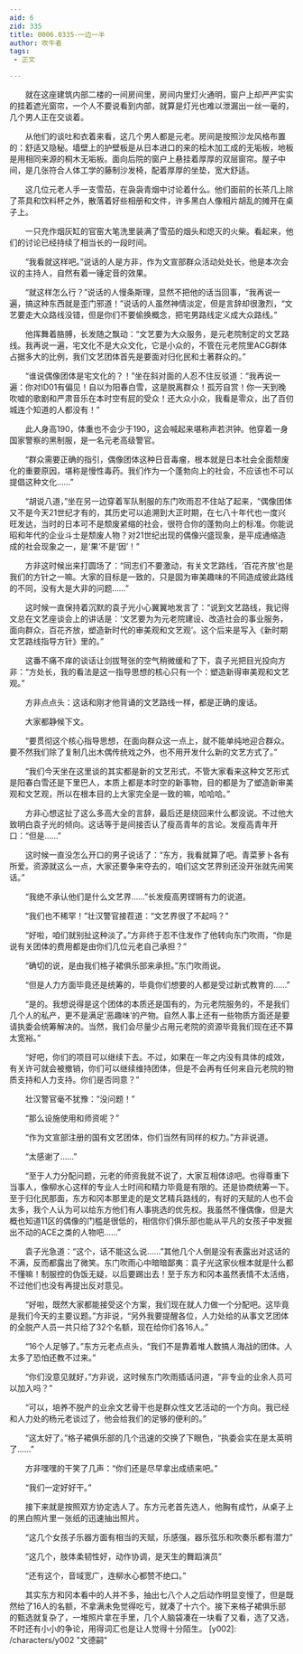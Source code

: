```yaml
---
aid: 6
zid: 335
title: 0006.0335-一边一半
author: 吹牛者
tags: 
 - 正文

---
```




　　就在这座建筑内部二楼的一间房间里，房间内里灯火通明，窗户上却严严实实的挂着遮光窗帘，一个人不要说看到内部，就算是灯光也难以泄漏出一丝一毫的，几个男人正在交谈着。

　　从他们的谈吐和衣着来看，这几个男人都是元老。房间是按照沙龙风格布置的：舒适又隐秘。墙壁上的护壁板是从日本进口的来的桧木加工成的无垢板，地板是用相同来源的桐木无垢板。面向后院的窗户上悬挂着厚厚的双层窗帘。屋子中间，是几张符合人体工学的藤制沙发椅，配着厚厚的坐垫，宽大舒适。

　　这几位元老人手一支雪茄，在袅袅青烟中讨论着什么。他们面前的长茶几上除了茶具和饮料杯之外，散落着好些相册和文件，许多黑白人像相片胡乱的摊开在桌子上。

　　一只充作烟灰缸的官窑大笔洗里装满了雪茄的烟头和熄灭的火柴。看起来，他们的讨论已经持续了相当长的一段时间。

　　“我看就这样吧。”说话的人是方非，作为文宣部群众活动处处长，他是本次会议的主持人，自然有着一锤定音的效果。

　　“就这样怎么行？”说话的人慢条斯理，显然不把他的话当回事，“我再说一遍，搞这种东西就是歪门邪道！”说话的人虽然神情淡定，但是言辞却很激烈，“文艺要走大众路线没错，但是你们不要偷换概念，把宅男路线定义成大众路线。”

　　他挥舞着胳膊，长发随之飘动：“文艺要为大众服务，是元老院制定的文艺路线。我再说一遍，宅文化不是大众文化，它是小众的，不管在元老院里ACG群体占据多大的比例，我们文艺团体首先是要面对归化民和土著群众的。”

　　“谁说偶像团体是宅文化的？！”坐在斜对面的人忍不住反驳道：“我再说一遍：你对ID01有偏见！自以为阳春白雪，这是脱离群众！孤芳自赏！你一天到晚吹嘘的歌剧和严肃音乐在本时空有屁的受众！还大众小众，我看是零众，出了百仞城连个知道的人都没有！”

　　此人身高190，体重也不会少于190，这会喊起来堪称声若洪钟。他穿着一身国家警察的黑制服，是一名元老高级警官。

　　“群众需要正确的指引，偶像团体这种日音毒瘤，根本就是日本社会全面颓废化的重要原因，堪称是慢性毒药。我们作为一个蓬勃向上的社会，不应该也不可以提倡这种文化……”

　　“胡说八道，”坐在另一边穿着军队制服的东门吹雨忍不住站了起来，“偶像团体又不是今天21世纪才有的，其历史可以追溯到大正时期，在七八十年代也一度兴旺发达，当时的日本可不是颓废紧缩的社会，很符合你的蓬勃向上的标准。你能说昭和年代的企业斗士是颓废人物？对21世纪出现的偶像兴盛现象，是平成通缩造成的社会现象之一，是‘果’不是‘因’！”

　　方非这时候出来打圆场了：“同志们不要激动，有关文艺路线，‘百花齐放’也是我们的方针之一嘛。大家的目标是一致的，只是囡为审美趣味的不同造成彼此路线的不同，没有大是大非的问题……”

　　这时候一直保持着沉默的袁子光小心翼翼地发言了：“说到文艺路线，我记得文总在文艺座谈会上的讲话是：‘文艺要为为元老院建设、改造社会的事业服务，面向群众，百花齐放，塑造新时代的审美观和文艺观’。这个后来是写入《新时期文艺路线指导方针》里的。”

　　这番不痛不痒的谈话让剑拔弩张的空气稍微缓和了下，袁子光把目光投向方非：“方处长，我的看法是这一指导思想的核心只有一个：塑造新得审美观和文艺观。”

　　方非点点头：这话和刚才他背诵的文艺路线一样，都是正确的废话。

　　大家都静候下文。

　　“要贯彻这个核心指导思想，在面向群众这一点上，就不能单纯地迎合群众。要不然我们除了复制几出木偶传统戏之外，也不用开发什么新的文艺方式了。”

　　“我们今天坐在这里谈的其实都是新的文艺形式，不管大家看来这种文艺形式是阳春白雪还是下里巴人，本质上都是本时空的新事物，目的都是为了塑造新审美观和文艺观，所以在根本目的上大家完全是一致的嘛，哈哈哈。”

　　方非心想这扯了这么多高大全的言辞，最后还是绕回来什么都没说。不过他大致明白袁子光的倾向。这话等于是间接否认了瘦高青年的言论。发瘦高青年开口：“但是……”

　　这时候一直没怎么开口的男子说话了：“东方，我看就算了吧。青菜萝卜各有所爱。资源就这么一点，大家还要争来夺去的，咱们这文艺界别还没开张就先闹笑话。”

　　“我绝不承认他们是什么文艺界……”长发瘦高男铿锵有力的说道。

　　“我们也不稀罕！”壮汉警官接茬道：“文艺界很了不起吗？”

　　“好啦，咱们就别扯这种淡了。”方非终于忍不住发作了他转向东门吹雨，“你是说有关团体的费用都是由你们几位元老自己承担？”

　　“确切的说，是由我们格子裙俱乐部来承担。”东门吹雨说。

　　“但是人力方面毕竟还是统筹的，毕竟你们想要的人都是受过新式教育的……”

　　“是的。我想说得是这个团体的本质还是国有的，为元老院服务的，不是我们几个人的私产，更不是满足‘恶趣味’的产物。自然人事上还有一些物质方面还是要请执委会统筹解决的。当然，我们会尽量少占用元老院的资源毕竟我们现在还不算太宽裕。”

　　“好吧，你们的项目可以继续下去。不过，如果在一年之内没有具体的成效，有关许可就会被撤销，你们可以继续维持团体，但是不会再有任何来自元老院的物质支持和人力支持。你们是否同意？”

　　壮汉警官毫不犹豫：“没问题！”

　　“那么设施使用和师资呢？”

　　“作为文宣部注册的国有文艺团体，你们当然有同样的权力。”方非说道。

　　“太感谢了……”

　　“至于人力分配问题，元老的师资我就不说了，大家互相体谅吧。也得尊重下当事人，像柳水心这样的专业人士时间和精力毕竟是有限的。还是协商统筹一下。至于归化民那面，东方和冈本那里走的是文艺精兵路线的，有好的天赋的人也不会太多，我个人认为可以给东方他们有人事挑选的优先权。我虽然不懂偶像，但是大概也知道11区的偶像的门槛是很低的，相信你们俱乐部也能从平凡的女孩子中发掘出不动的ACE之类的人物吧……”

　　袁子光急道：“这个，话不能这么说……”其他几个人倒是没有表露出对这话的不满，反而都露出了微笑。东门吹雨心中暗暗鄙夷：袁子光这家伙根本就是什么都不懂嘛！制服控的伪饭无疑，以后要踢出去！至于东方和冈本虽然表情不太活络，不过他们也没有再提出反对意见。

　　“好啦，既然大家都能接受这个方案，我们现在就人力做一个分配吧。这毕竟是我们今天的主要议题。”方非说，“另外我要提醒各位，人力处给的从事文艺团体的全脱产人员一共只给了32个名额，现在给你们各16人。”

　　“16个人足够了。”东方元老点点头，“我们不是靠着堆人数搞人海战的团体。人太多了恐怕还教不过来。”

　　“你们没意见就好，”方非说，这时候东门吹雨插话问道，“非专业的业余人员可以加入吗？”

　　“可以，培养不脱产的业余文艺骨干也是群众性文艺活动的一个方向。我已经和人力处的杨元老谈过了，他会给我们的足够的便利的。”

　　“这太好了。”格子裙俱乐部的几个迅速的交换了下眼色，“执委会实在是太英明了……”

　　方非嘿嘿的干笑了几声：“你们还是尽早拿出成绩来吧。”

　　“我们一定好好干。”

　　接下来就是按照双方协定选人了。东方元老首先选人，他胸有成竹，从桌子上的黑白照片里一张纸的迅速抽出照片。

　　“这几个女孩子乐器方面有相当的天赋，乐感强，器乐弦乐和吹奏乐都有潜力”

　　“这几个，肢体柔韧性好，动作协调，是天生的舞蹈演员”

　　“还有这个，音域宽广，连柳水心都赞不绝口。”

　　其实东方和冈本看中的人并不多，抽出七八个人之后动作明显变慢了，但是既然给了16人的名额，不拿满未免觉得吃亏，就凑了十六个。接下来格子裙俱乐部的甄选就复杂了，一堆照片拿在手里，几个人脑袋凑在一块看了又看，选了又选，不时还有小小的争论，用得词汇也是让人觉得十分陌生。
[y002]: /characters/y002 "文德嗣"


